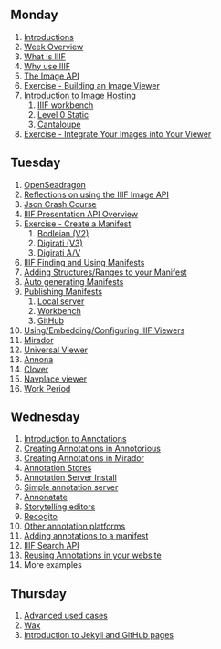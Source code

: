 ## Monday
<!-- , Session 1: 10:30am-12:00pm** -->

1. [Introductions](day-one/introductions.md)
2. [Week Overview](day-one/week-overview.md) <!--Jeff-->
3. [What is IIIF](day-one/whatisiiif.md)<!-- Niqui -->
4. [Why use IIIF](day-one/whyiiif.md) <!-- Niqui-->
5. [The Image API](day-one/image-api.md)<!-- Jeff -->
6. [Exercise - Building an Image Viewer](day-one/image-viewer-exercise.md)
7. [Introduction to Image Hosting](day-one/image-hosting.md#introduction-to-image-hosting) <!-- ## Monday, Session 2: 1:00pm-2:15pm -->
   1. [IIIF workbench](day-one/workbench.md)
   2. [Level 0 Static](day-one/level-0-static.md)
   3. [Cantaloupe](day-one/cantaloupe.md)
8. [Exercise - Integrate Your Images into Your Viewer](day-one/image-hosting.md#exercise)

## Tuesday
<!-- , Session 3: 9:00am-10:15am** -->

1. [OpenSeadragon](day-two/openseadragon.md)
2. [Reflections on using the IIIF Image API](day-two/reflections.md)
3. [Json Crash Course](day-two/json-crash-course.md)
4. [IIIF Presentation API Overview](day-two/presentation-api.md)
5. [Exercise - Create a Manifest](day-two/manifest-exercise.md)
      1. [Bodleian (V2)](day-two/bodleian-editor/README.md)
      2. [Digirati (V3)](day-two/digirati-editor/README.md)
      3. [Digirati A/V](day-two/digirati-editor/Add_video_manifest.md)
6. [IIIF Finding and Using Manifests](day-two/finding-and-using-manifests.md)
7. [Adding Structures/Ranges to your Manifest](day-two/ranges.md) <!-- , Session 4: 10:30am-12:00pm -->
8. [Auto generating Manifests](day-two/auto-generate-manifest.md) <!-- ## Tuesday, Session 5: 1:00pm-2:15pm -->
9. [Publishing Manifests](day-two/publishing-manifests.md)
   1. [Local server](day-two/visual_studio_setup/README.md)
   2. [Workbench](day-two/workbench/README.md)
   3. [GitHub](day-two/github-publishing.md)
10. [Using/Embedding/Configuring IIIF Viewers](day-two/configuring-viewers.md) <!-- ## Tuesday Session 6: 2:30pm-3:45pm -->
   1. [Mirador]((day-two/configuring-viewers.md#mirador))
   2. [Universal Viewer](day-two/uv.md)
   3. [Annona](day-two/annona.md)
   4. [Clover](day-two/clover.md)
   5. [Navplace viewer](day-two/navplace.md)
11. [Work Period]((day-two/configuring-viewers.md#work-period))

## Wednesday
<!-- , Session 7: 9:00am-10:15am -->

1. [Introduction to Annotations](day-three/annotations.md)
2. [Creating Annotations in Annotorious](day-three/annotorious.md)
2. [Creating Annotations in Mirador](day-three/creating-annotations.md)
3. [Annotation Stores](day-three/annotations-stores.md)
4. [Annotation Server Install](day-three/annotations-stores-install.md)
5. [Simple annotation server](day-three/annotations-sas.md) <!-- ## Wednesday, Session 8: 10:30am-12:00pm -->
6. [Annonatate](day-three/annonatate.md)
7. [Storytelling editors](day-three/exhibit.md)
8. [Recogito](day-three/recogito.md)
9. [Other annotation platforms](day-three/annotation-other.md)
10. [Adding annotations to a manifest](day-three/annotation-in-manifest.md)
11. [IIIF Search API](day-three/iiif-search-api.md) <!-- ## Wednesday, Session 9: 1:00pm-2:15pm -->
12. [Reusing Annotations in your website](day-three/annona.md)
13. More examples

## Thursday

<!-- , Session 1: 9:00am-10:15am -->

1. [Advanced used cases](day-four/advanced-use-cases.md)
1. [Wax](day-four/wax.md) <!-- ## Thursday, Session 12: 10:30am-12:00pm -->
2. [Introduction to Jekyll and GitHub pages](day-four/github-jekyll-pages.md)

<!-- ## Thursday, Session 13: 10:30am-12:00pm

## Thursday, Session 14: 1:00pm-2:15pm

## Thursday, Session 15: 2:30pm-3:45pm -->

<!-- ## Friday, Session 16: 9:00am-10:15am -->
